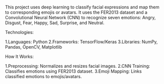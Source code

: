 This project uses deep learning to classify facial expressions and map them to corresponding emojis or avatars. It uses the FER2013 dataset and a Convolutional Neural Network (CNN) to recognize seven emotions: Angry, Disgust, Fear, Happy, Sad, Surprise, and Neutral.

Technologies:

1.Languages: Python
2.Frameworks: TensorFlow/Keras
3.Libraries: NumPy, Pandas, OpenCV, Matplotlib

How It Works:

1.Preprocessing: Normalizes and resizes facial images.
2.CNN Training: Classifies emotions using FER2013 dataset.
3.Emoji Mapping: Links classified emotions to emojis/avatars.
